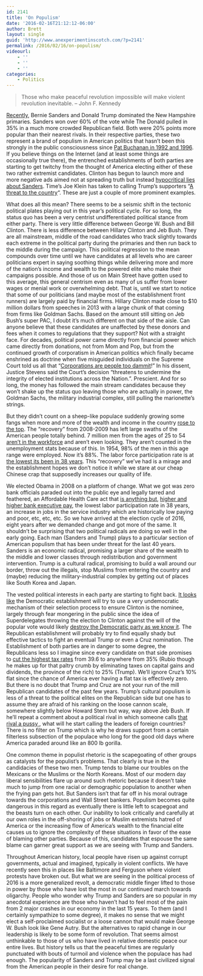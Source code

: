 ```yaml
---
id: 2141
title: 'On Populism'
date: '2016-02-16T21:12:12-06:00'
author: Brett
layout: single
guid: 'http://www.anexperimentinscotch.com/?p=2141'
permalink: /2016/02/16/on-populism/
videourl:
    - ''
    - ''
    - ''
categories:
    - Politics
---
```


> Those who make peaceful revolution impossible will make violent revolution inevitable. – John F. Kennedy

[Recently](https://www.google.com/webhp?sourceid=chrome-instant&ion=1&espv=2&ie=UTF-8#q=new+hampshire+results&eob=m.059f4/R/2/short/m.059f4/), Bernie Sanders and Donald Trump dominated the New Hampshire primaries. Sanders won over 60% of the vote while The Donald pulled in 35% in a much more crowded Republican field. Both were 20% points more popular than their nearest rivals. In their respective parties, these two represent a brand of populism in American politics that hasn’t been this strongly in the public consciousness since [Pat Buchanan in 1992 and 1996](https://en.wikipedia.org/wiki/Pat_Buchanan#1992_presidential_primaries). If you believe things on the Internet (and at least some things are occasionally true there), the entrenched establishments of both parties are starting to get twitchy from the thought of America electing either of these two rather extremist candidates. Clinton has begun to launch more and more negative ads aimed not at spreading truth but instead [hypocritical lies about Sanders](http://www.salon.com/2015/11/05/hillarys_clintons_anti_sanders_smears_are_completely_out_of_control_why_her_latest_bernie_broadside_is_utterly_hypocritical/). Time’s Joe Klein has taken to calling Trump’s supporters “[A threat to the country](http://www.breitbart.com/video/2016/02/10/times-joe-klein-trump-supporters-a-real-threat-to-this-country/)“. These are just a couple of more prominent examples.

What does all this mean? There seems to be a seismic shift in the tectonic political plates playing out in this year’s political cycle. For so long, the status quo has been a very centrist undifferentiated political stance from either party. There is very little difference between George W. Bush and Bill Clinton. There is less difference between Hillary Clinton and Jeb Bush. They are all mainstream, middle of the road candidates who track slightly towards each extreme in the political party during the primaries and then run back to the middle during the campaign. This political regression to the mean compounds over time until we have candidates at all levels who are career politicians expert in saying soothing things while delivering more and more of the nation’s income and wealth to the powered elite who make their campaigns possible. And those of us on Main Street have gotten used to this average, this general centrism even as many of us suffer from lower wages or menial work or overwhelming debt. That is, until we start to notice that some of our politicians (and maybe most of the establishment front runners) are largely paid by financial firms. Hillary Clinton made close to $10 million dollars from speeches in 2013 with a large chunk of that coming from firms like Goldman Sachs. Based on the amount still sitting on Jeb Bush’s super PAC, I doubt it’s much different on that side of the aisle. Can anyone believe that these candidates are unaffected by these donors and fees when it comes to regulations that they support? Not with a straight face. For decades, political power came directly from financial power which came directly from donations, not from Mom and Pop, but from the continued growth of corporatism in American politics which finally became enshrined as doctrine when five misguided individuals on the Supreme Court told us all that “[Corporations are people too dammit](https://en.wikipedia.org/wiki/Citizens_United_v._FEC#Majority_opinion)!” In his dissent, Justice Stevens said the Court’s decision “threatens to undermine the integrity of elected institutions across the Nation.”. Prescient. And for so long, the money has followed the main stream candidates because they won’t shake up the status quo leaving those who are actually in power, the Goldman Sachs, the military industrial complex, still pulling the marionette’s strings.

But they didn’t count on a sheep-like populace suddenly growing some fangs when more and more of the wealth and income in the country [rose to the top](https://www.washingtonpost.com/news/wonk/wp/2015/05/21/the-top-10-of-americans-own-76-of-the-stuff-and-its-dragging-our-economy-down/). The “recovery” from 2008-2009 has left large swaths of the American people totally behind. 7 million men from the ages of 25 to 54 [aren’t in the workforce](http://hereandnow.wbur.org/2014/09/19/male-workforce-decline) and aren’t even looking. They aren’t counted in the unemployment stats because of this. In 1954, 98% of the men in this age range were employed. Now it’s 88%. The labor force participation rate is at [the lowest its been in 38 years](http://www.cnsnews.com/news/article/susan-jones/record-94610000-americans-not-labor-force-participation-rate-lowest-38). This “recovery” we’ve had is a mirage and the establishment hopes we don’t notice it while we stare at our cheap Chinese crap that supposedly increases our quality of life.

We elected Obama in 2008 on a platform of change. What we got was zero bank officials paraded out into the public eye and legally tarred and feathered, an Affordable Health Care act that [is anything but](http://www.forbes.com/sites/sallypipes/2015/06/29/obamacares-true-costs-are-finally-coming-to-light/#4b3090e47355), [higher and higher bank executive pay](https://www.wsws.org/en/articles/2014/02/22/bank-f22.html), the lowest labor participation rate in 38 years, an increase in jobs in the service industry which are historically low paying and poor, etc, etc, etc. So we have arrived at the election cycle of 2016, eight years after we demanded change and got more of the same. It shouldn’t be surprising that two political radicals are doing so well in the early going. Each man (Sanders and Trump) plays to a particular section of American populism that has been under threat for the last 40 years. Sanders is an economic radical, promising a larger share of the wealth to the middle and lower classes through redistribution and government intervention. Trump is a cultural radical, promising to build a wall around our border, throw out the illegals, stop Muslims from entering the country and (maybe) reducing the military-industrial complex by getting out of places like South Korea and Japan.

The vested political interests in each party are starting to fight back. [It looks like](http://usuncut.com/news/the-dnc-superdelegates-just-screwed-over-bernie-sanders-and-spit-in-the-faces-of-voters/) the Democratic establishment will try to use a very undemocratic mechanism of their selection process to ensure Clinton is the nominee, largely through fear mongering in the public since the idea of Superdelegates throwing the election to Clinton against the will of the popular vote would likely [destroy the Democratic party as we know it](http://www.pastemagazine.com/articles/2016/02/after-sanders-big-win-in-new-hampshire-establishme.html). The Republican establishment will probably try to find equally shady but effective tactics to fight an eventual Trump or even a Cruz nomination. The Establishment of both parties are in danger to some degree, the Republicans less so I imagine since every candidate on that side promises to [cut the highest tax rates](http://www.economist.com/news/united-states/21684808-republican-candidates-tax-proposals-are-exorbitant-indecent-disclosure) from 39.6 to anywhere from 35% (Rubio though he makes up for that paltry crumb by eliminating taxes on capital gains and dividends, the province of the rich) to 25% (Trump). We’ll ignore Cruz’s 10% flat since the chance of America ever having a flat tax is effectively zero. But there is no doubt that Trump and Cruz are not your run of the mill Republican candidates of the past few years. Trump’s cultural populism is less of a threat to the political elites on the Republican side but one has to assume they are afraid of his ranking on the loose cannon scale, somewhere slightly below Howard Stern but way, way above Jeb Bush. If he’ll repeat a comment about a political rival in which someone calls [that rival a pussy ](http://www.vox.com/2016/2/9/10950182/donald-trump-ted-cruz), what will he start calling the leaders of foreign countries? There is no filter on Trump which is why he draws support from a certain filterless subsection of the populace who long for the good old days where America paraded around like an 800 lb gorilla.

One common theme in populist rhetoric is the scapegoating of other groups as catalysts for the populist’s problems. That clearly is true in the candidacies of these two men. Trump tends to blame our troubles on the Mexicans or the Muslims or the North Koreans. Most of our modern day liberal sensibilities flare up around such rhetoric because it doesn’t take much to jump from one racial or demographic population to another when the frying pan gets hot. But Sanders isn’t that far off in his moral outrage towards the corporations and Wall Street bankers. Populism becomes quite dangerous in this regard as eventually there is little left to scapegoat and the beasts turn on each other. Our inability to look critically and carefully at our own roles in the off-shoring of jobs or Muslim extremists hatred of America or the increasing flow of America’s wealth to the financial elite causes us to ignore the complexity of these situations in favor of the ease of blaming other parties. Because of this, candidates that espouse the same blame can garner great support as we are seeing with Trump and Sanders.

Throughout American history, local people have risen up against corrupt governments, actual and imagined, typically in violent conflicts. We have recently seen this in places like Baltimore and Ferguson where violent protests have broken out. But what we are seeing in the political process of 2016 is a more generalized revolt, a democratic middle finger lifted to those in power by those who have lost the most in our continued march towards oligarchy. People who wonder why Trump and Sanders are so popular in my anecdotal experience are those who haven’t had to feel most of the pain from 2 major crashes in our economy in the last 15 years. To them (and I certainly sympathize to some degree), it makes no sense that we might elect a self-proclaimed socialist or a loose cannon that would make George W. Bush look like Gene Autry. But the alternatives to rapid change in our leadership is likely to be some form of revolution. That seems almost unthinkable to those of us who have lived in relative domestic peace our entire lives. But history tells us that the peaceful times are regularly punctuated with bouts of turmoil and violence when the populace has had enough. The popularity of Sanders and Trump may be a last civilized signal from the American people in their desire for real change.